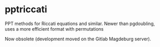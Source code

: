 # pptriccati
PPT methods for Riccati equations and similar. Newer than pgdoubling, uses a more efficient format with permutations

Now obsolete (development moved on the Gitlab Magdeburg server).

